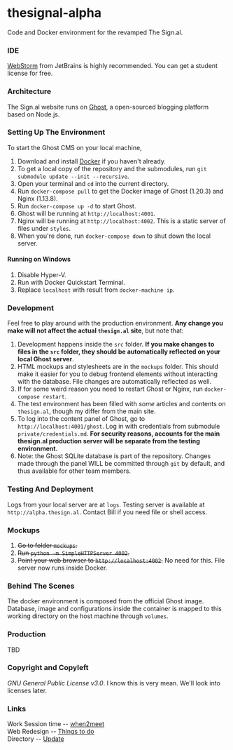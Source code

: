 # thesignal-alpha
Code and Docker environment for the revamped The Sign.al. <br>

### IDE
[WebStorm](https://www.jetbrains.com/webstorm/) from JetBrains is highly recommended.
You can get a student license for free.

### Architecture 
The Sign.al website runs on [Ghost](https://ghost.org/), a open-sourced blogging platform based on Node.js.

### Setting Up The Environment
To start the Ghost CMS on your local machine,
1. Download and install [Docker](https://www.docker.com/docker-mac) if you haven't already.
2. To get a local copy of the repository and the submodules, run `git submodule update --init --recursive`.
3. Open your terminal and `cd` into the current directory. 
4. Run `docker-compose pull` to get the Docker image of Ghost (1.20.3) and Nginx (1.13.8).
5. Run `docker-compose up -d` to start Ghost.
6. Ghost will be running at `http://localhost:4001`.
7. Nginx will be running at `http://localhost:4002`. This is a static server of files under `styles`. 
8. When you're done, run `docker-compose down` to shut down the local server.

#### Running on Windows
1. Disable Hyper-V.
2. Run with Docker Quickstart Terminal.
3. Replace `localhost` with result from `docker-machine ip`.

### Development
Feel free to play around with the production environment. **Any change you make will not affect the actual `thesign.al` site**, but note that:
1. Development happens inside the `src` folder. **If you make changes to files in the `src` folder, they should be automatically reflected on your local Ghost server**.
2. HTML mockups and stylesheets are in the `mockups` folder. This should make it easier for you to debug frontend elements without interacting with the database. File changes are automatically reflected as well.
3. If for some weird reason you need to restart Ghost or Nginx, run `docker-compose restart`.
4. The test environment has been filled with *some* articles and contents on `thesign.al`, though my differ from the main site.
5. To log into the content panel of Ghost, go to `http://localhost:4001/ghost`. Log in with credentials from submodule `private/credentials.md`. **For security reasons, accounts for the main thesign.al production server will be separate from the testing environment.**
6. Note: the Ghost SQLite database is part of the repository. Changes made through the panel WILL be committed through `git` by default, and thus available for other team members.

### Testing And Deployment
Logs from your local server are at `logs`.
Testing server is available at `http://alpha.thesign.al`. Contact Bill if you need file or shell access.

### Mockups
1. ~~Go to folder `mockups`.~~
2. ~~Run `python -m SimpleHTTPServer 4002`.~~
3. ~~Point your web browser to `http://localhost:4002`.~~
No need for this. File server now runs inside Docker.

### Behind The Scenes
The docker environment is composed from the official Ghost image. Database, image and configurations inside the container is mapped to this working directory on the host machine through `volumes`.

### Production
TBD

### Copyright and Copyleft
*GNU General Public License v3.0*.
I know this is very mean. We'll look into licenses later.

### Links
Work Session time --    [when2meet](https://www.when2meet.com/?6631949-VHpnt) <br>
Web Redesign -- 		[Things to do](https://docs.google.com/spreadsheets/d/1CPL-ihFxR4s-n53Axbh6vIsOoQFyvRgYOlbNg6Dm3wk/edit?usp=sharing) <br>
Directory --			[Update](https://docs.google.com/spreadsheets/d/1AFeRltFyYb89ThbIBhfFgOz3HApTA3_in_ffCvAAFNk/edit?usp=sharing)
